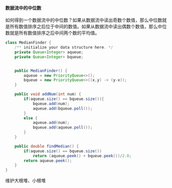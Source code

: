 #### 数据流中的中位数

如何得到一个数据流中的中位数？如果从数据流中读出奇数个数值，那么中位数就是所有数值排序之后位于中间的数值。如果从数据流中读出偶数个数值，那么中位数就是所有数值排序之后中间两个数的平均值。

```java
class MedianFinder {
    /** initialize your data structure here. */
    private Queue<Integer> aqueue;
    private Queue<Integer> bqueue;


    public MedianFinder() {
        aqueue = new PriorityQueue<>();
        bqueue = new PriorityQueue<>((x,y) -> (y-x));
    }

    public void addNum(int num) {
        if(aqueue.size() == bqueue.size()){
            bqueue.add(num);
            aqueue.add(bqueue.poll());
        }
        else {
            aqueue.add(num);
            bqueue.add(aqueue.poll());
        }
    }

    public double findMedian() {
        if(aqueue.size() == bqueue.size())
            return (aqueue.peek() + bqueue.peek())/2.0;
        return aqueue.peek();
    }
}
```

维护大根堆、小根堆

